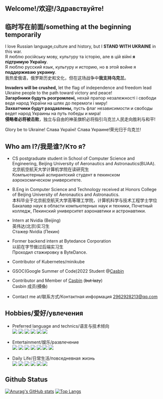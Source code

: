 ## Welcome!/欢迎!/Здравствуйте!

## 临时写在前面/something at the beginning temporarily
I love Russian language,culture and history, but I **STAND WITH UKRAINE** in this war. <br>
Я люблю російську мову, культуру та історію, але в цій війні **я підтримую Україну**. <br>
Я люблю русский язык, культуру и историю, но в этой войне я **поддерживаю украину**.<br>
我热爱俄语，俄罗斯历史和文化，但在这场战争中**我支持乌克兰**。

**Invaders will be crushed,** let the flag of independence and freedom lead Ukraine people to the path toward victory and peace!<br>
**Загарбники будуть розгромлені,** нехай прапор незалежності і свободи веде народ України на шлях до перемоги і миру!<br>
**Захватчики будут раздавлены,** пусть флаг независимости и свободы ведет народ Украины на путь победы и мира!<br>
**侵略者必将被击败**，独立与自由的神圣旗帜必将指引乌克兰人民走向胜利与和平!

Glory be to Ukraine! Слава Україні! Слава Украине!荣光归于乌克兰!

## Who am I?/我是谁?/Кто я?
- CS postgraduate student in School of Computer Science and Engineering, Beijing University of Aeronautics and Astronautics(BUAA).<br>
北京航空航天大学计算机学院在读研究生<br>
Kомпьютерный аспирантский студент в пекинском аэрокосмическом университете.

- B.Eng in Computer Science and Technology received at Honors College of Beijing University of Aeronautics and Astronautics.<br>
本科毕业于北京航空航天大学高等理工学院，计算机科学与技术工程学士学位<br>
Бакалавр наук в области компьютерных наук и техники, Почетный колледж, Пекинский университет аэронавтики и астронавтики.

- Intern at Nvidia (Beijing) <br/> 英伟达(北京)实习生<br/>  Стажер Nvidia (Пекин) 
- Former backend intern at Bytedance Corporation<br>
以前在字节做过后端实习生<br>
Проходил стажировку в ByteDance.

- Contributor of Kubernetes/minikube
- GSOC(Google Summer of Code)2022 Student @[Casbin](https://github.com/casbin)

- Contributor and Member of [Casbin](https://github.com/casbin) (~~but lazy~~)<br>
Casbin 成员(~~摸鱼~~)
- Contact me at/联系方式/Контактная информация 2962928213@qq.com

## Hobbies/爱好/увлечения
- Preferred language and technics/语言与技术倾向<br>
![](https://img.shields.io/badge/-Golang-blue) 
![](https://img.shields.io/badge/-C++-brightgreen)
![](https://img.shields.io/badge/-Kubernetes-blue)
![](https://img.shields.io/badge/-Casbin-blue)
![](https://img.shields.io/badge/-CloudNative-blue)
![](https://img.shields.io/badge/-WEB-blue)
- Entertainment/娱乐/развлечение<br>
![](https://img.shields.io/badge/-CSGO-yellow)
![](https://img.shields.io/badge/-World%20of%20Tanks-lightgray)
![](https://img.shields.io/badge/-War%20Thunder-lightgray)
![](https://img.shields.io/badge/-Europa%20Universalis%20IV-yellowgreen)
![](https://img.shields.io/badge/-Heart%20of%20Iron%20IV-red)
![](https://img.shields.io/badge/-Stellaris-lightgreen)
![](https://img.shields.io/badge/-StarWar-blue)

- Daily Life/日常生活/повседневная жизнь<br>
![](https://img.shields.io/badge/军乐-Military%20March-lightgreen)
![](https://img.shields.io/badge/русский%20язык-Russian%20language-brightgreen)
![](https://img.shields.io/badge/Русская%20история-Russian%20history-brightgreen)
![](https://img.shields.io/badge/近代历史-modern%20history-brightgreen)
![](https://img.shields.io/badge/西方历史-western%20history-brightgreen)
![](https://img.shields.io/badge/政治-Politics-brightgreen)

## Github Status

[![Anurag's GitHub stats](https://github-readme-stats.vercel.app/api?username=ComradeProgrammer&theme=dark&count_private=true&include_all_commits=true)](https://github.com/anuraghazra/github-readme-stats)
[![Top Langs](https://github-readme-stats.vercel.app/api/top-langs/?username=ComradeProgrammer&theme=dark&layout=compact&langs_count=10)](https://github.com/anuraghazra/github-readme-stats)
